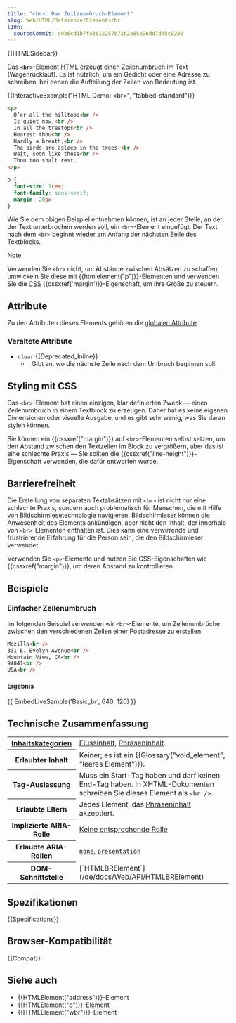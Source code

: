 ```yaml
---
title: "<br>: Das Zeilenumbruch-Element"
slug: Web/HTML/Reference/Elements/br
l10n:
  sourceCommit: e9b6cd1b7fa8612257b72b2a85a96dd7d45c0200
---
```


{{HTMLSidebar}}

Das **`<br>`**-Element [HTML](/de/docs/Web/HTML) erzeugt einen Zeilenumbruch im Text (Wagenrücklauf). Es ist nützlich, um ein Gedicht oder eine Adresse zu schreiben, bei denen die Aufteilung der Zeilen von Bedeutung ist.

{{InteractiveExample("HTML Demo: &lt;br&gt;", "tabbed-standard")}}

```html interactive-example
<p>
  O’er all the hilltops<br />
  Is quiet now,<br />
  In all the treetops<br />
  Hearest thou<br />
  Hardly a breath;<br />
  The birds are asleep in the trees:<br />
  Wait, soon like these<br />
  Thou too shalt rest.
</p>
```

```css interactive-example
p {
  font-size: 1rem;
  font-family: sans-serif;
  margin: 20px;
}
```

Wie Sie dem obigen Beispiel entnehmen können, ist an jeder Stelle, an der der Text unterbrochen werden soll, ein `<br>`-Element eingefügt. Der Text nach dem `<br>` beginnt wieder am Anfang der nächsten Zeile des Textblocks.

> [!NOTE]
> Verwenden Sie `<br>` nicht, um Abstände zwischen Absätzen zu schaffen; umwickeln Sie diese mit {{htmlelement("p")}}-Elementen und verwenden Sie die [CSS](/de/docs/Web/CSS) {{cssxref('margin')}}-Eigenschaft, um ihre Größe zu steuern.

## Attribute

Zu den Attributen dieses Elements gehören die [globalen Attribute](/de/docs/Web/HTML/Reference/Global_attributes).

### Veraltete Attribute

- `clear` {{Deprecated_Inline}}
  - : Gibt an, wo die nächste Zeile nach dem Umbruch beginnen soll.

## Styling mit CSS

Das `<br>`-Element hat einen einzigen, klar definierten Zweck — einen Zeilenumbruch in einem Textblock zu erzeugen. Daher hat es keine eigenen Dimensionen oder visuelle Ausgabe, und es gibt sehr wenig, was Sie daran stylen können.

Sie können ein {{cssxref("margin")}} auf `<br>`-Elementen selbst setzen, um den Abstand zwischen den Textzeilen im Block zu vergrößern, aber das ist eine schlechte Praxis — Sie sollten die {{cssxref("line-height")}}-Eigenschaft verwenden, die dafür entworfen wurde.

## Barrierefreiheit

Die Erstellung von separaten Textabsätzen mit `<br>` ist nicht nur eine schlechte Praxis, sondern auch problematisch für Menschen, die mit Hilfe von Bildschirmlesetechnologie navigieren. Bildschirmleser können die Anwesenheit des Elements ankündigen, aber nicht den Inhalt, der innerhalb von `<br>`-Elementen enthalten ist. Dies kann eine verwirrende und frustrierende Erfahrung für die Person sein, die den Bildschirmleser verwendet.

Verwenden Sie `<p>`-Elemente und nutzen Sie CSS-Eigenschaften wie {{cssxref("margin")}}, um deren Abstand zu kontrollieren.

## Beispiele

### Einfacher Zeilenumbruch

Im folgenden Beispiel verwenden wir `<br>`-Elemente, um Zeilenumbrüche zwischen den verschiedenen Zeilen einer Postadresse zu erstellen:

```html
Mozilla<br />
331 E. Evelyn Avenue<br />
Mountain View, CA<br />
94041<br />
USA<br />
```

#### Ergebnis

{{ EmbedLiveSample('Basic_br', 640, 120) }}

## Technische Zusammenfassung

<table class="properties">
  <tbody>
    <tr>
      <th scope="row">
        <a href="/de/docs/Web/HTML/Guides/Content_categories"
          >Inhaltskategorien</a
        >
      </th>
      <td>
        <a href="/de/docs/Web/HTML/Guides/Content_categories#flow_content"
          >Flussinhalt</a
        >,
        <a href="/de/docs/Web/HTML/Guides/Content_categories#phrasing_content"
          >Phraseninhalt</a
        >.
      </td>
    </tr>
    <tr>
      <th scope="row">Erlaubter Inhalt</th>
      <td>Keiner; es ist ein {{Glossary("void_element", "leeres Element")}}.</td>
    </tr>
    <tr>
      <th scope="row">Tag-Auslassung</th>
      <td>
        Muss ein Start-Tag haben und darf keinen End-Tag haben. In XHTML-Dokumenten schreiben Sie dieses Element als <code>&#x3C;br /></code>.
      </td>
    </tr>
    <tr>
      <th scope="row">Erlaubte Eltern</th>
      <td>
        Jedes Element, das
        <a href="/de/docs/Web/HTML/Guides/Content_categories#phrasing_content"
          >Phraseninhalt</a
        > akzeptiert.
      </td>
    </tr>
    <tr>
      <th scope="row">Implizierte ARIA-Rolle</th>
      <td>
        <a href="https://www.w3.org/TR/html-aria/#dfn-no-corresponding-role"
          >Keine entsprechende Rolle</a
        >
      </td>
    </tr>
    <tr>
      <th scope="row">Erlaubte ARIA-Rollen</th>
      <td>
        <a href="/de/docs/Web/Accessibility/ARIA/Reference/Roles/none_role"><code>none</code></a>, <a href="/de/docs/Web/Accessibility/ARIA/Reference/Roles/presentation_role"><code>presentation</code></a>
      </td>
    </tr>
    <tr>
      <th scope="row">DOM-Schnittstelle</th>
      <td>[`HTMLBRElement`](/de/docs/Web/API/HTMLBRElement)</td>
    </tr>
  </tbody>
</table>

## Spezifikationen

{{Specifications}}

## Browser-Kompatibilität

{{Compat}}

## Siehe auch

- {{HTMLElement("address")}}-Element
- {{HTMLElement("p")}}-Element
- {{HTMLElement("wbr")}}-Element
